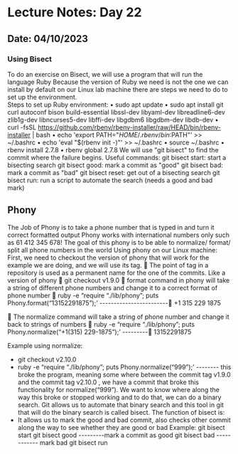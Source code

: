 # Lecture Notes: Day 22
## Date: 04/10/2023

### Using Bisect 
To do an exercise on Bisect, we will use a program that will run the language Ruby
Because the version of Ruby we need is not the one we can install by default on our Linux lab machine there are steps we need to do to set up the environment.  
Steps to set up Ruby environment:
•	sudo apt update
•	sudo apt install git curl autoconf bison build-essential libssl-dev libyaml-dev libreadline6-dev zlib1g-dev libncurses5-dev libffi-dev libgdbm6 libgdbm-dev libdb-dev
•	curl -fsSL https://github.com/rbenv/rbenv-installer/raw/HEAD/bin/rbenv-installer | bash
•	echo 'export PATH="$HOME/.rbenv/bin:$PATH"' >> ~/.bashrc
•	echo 'eval "$(rbenv init -)"' >> ~/.bashrc
•	 source ~/.bashrc
•	 rbenv install 2.7.8
•	 rbenv global 2.7.8
We will use "git bisect" to find the commit where the failure begins.
Useful commands:
git bisect start: start a bisecting search
git bisect good: mark a commit as "good"
git bisect bad: mark a commit as "bad"
git bisect reset: get out of a bisecting search
git bisect run: run a script to automate the search (needs a good and bad mark)

## Phony 
The Job of Phony is to take a phone number that is typed in and turn it correct formatted output 
Phony works with international numbers only such as 61 412 345 678!
The goal of this phony is to be able to normalize/ format/ split all phone numbers in the world
Using phony on our Linux machine:
First, we need to checkout the version of phony that will work for the example we are doing, and we will use its tag.
	The point of tag in a repository is used as a permanent name for the one of the commits. Like a version of phony 
	git checkout v1.9.0
	format command in phony will take a string of different phone numbers and change it to a correct format of phone number
	ruby -e “require “./lib/phony”; puts Phony.format(“13152291875”);’ ------------------------ +1 315 229 1875

	The normalize command will take a string of phone number and change it back to strings of numbers 
	ruby -e “require “./lib/phony”; puts Phony.normalize(“+1(315) 229-1875”);’ --------- 13152291875

Example using normalize:
-	git checkout v2.10.0
-	ruby -e “require “./lib/phony”; puts Phony.normalize(“999”);’ -------- this broke the program, meaning some where between the commit tag v1.9.0 and the commit tag v2.10.0 , we have a commit that broke this functionality for normalize(“999”).
We want to know where along the way this broke or stopped working and to do that, we can do a binary search.
Git allows us to automate that binary search and this tool in git that will do the binary search is called bisect. The function of bisect is:
-	It allows us to mark the good and bad commit, also checks other commit along the way to see whether they are good or bad 
Example:
git bisect start 
git bisect good ---------mark a commit as good
git bisect bad ------------ mark bad
git bisect run <script> Exit 0 “good”
                        Exit 1 “bad”
Philosopher David Lewis: “Actual cause”:
-	When thinking about the good and bad version of our code, the none overlapping parts of the good and bad version of the code, meaning this part are the one that changed, deleted or added is the cause the code is not working
-	Bisect will show us the two permits and show us the cause
-	To fix this, we want most of the code to be the same or we want much overlap between the good and bad version of our code. Also have our actual cause be the minimal amount of change
-	to further minimize the changes that cause the failure 
Minimization is computationally difficult 
Simplifying assumption:
Given a set of changes, if removing any changes makes the set “not interesting”, then we have found a one-minimal set.
